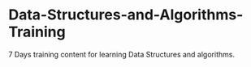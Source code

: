 # Data-Structures-and-Algorithms-Training
7 Days training content for learning Data Structures and algorithms.
